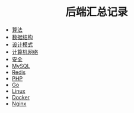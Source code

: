 <h1 align="center">
    后端汇总记录
</h1>


- [算法](算法)
- [数据结构](数据结构)
- [设计模式](设计模式)
- [计算机网络](计算机网络)
- [安全](安全)
- [MySQL](MySQL)
- [Redis](Redis)
- [PHP](PHP)
- [Go](Go)
- [Linux](Linux)
- [Docker](Docker)
- [Nginx](Nginx)
